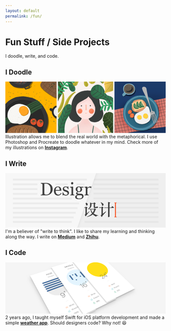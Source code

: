 ```yaml
---
layout: default
permalink: /fun/
---
```


# Fun Stuff / Side Projects
I doodle, write, and code.

## I Doodle
![image](/imgs/passion/illustration.jpg)
Illustration allows me to blend the real world with the metaphorical. I use Photoshop and Procreate to doodle whatever in my mind. Check more of my illustrations on **[Instagram](https://www.instagram.com/menghan.jpg/)**.

## I Write
![image](/imgs/passion/writing.jpg)
I'm a believer of "write to think". I like to share my learning and thinking along the way. I write on **[Medium](https://medium.com/@melodiezhang)** and **[Zhihu](https://zhuanlan.zhihu.com/melodie)**.


## I Code
![image](/imgs/passion/weather.jpg)
2 years ago, I taught myself Swift for iOS platform development and made a simple **[weather app](https://github.com/MelodieZhang/Swift-weather)**. Should designers code? Why not! 😆
